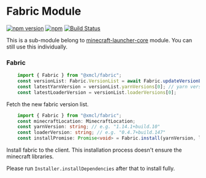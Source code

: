 # Fabric Module

[![npm version](https://img.shields.io/npm/v/@xmcl/fabric.svg)](https://www.npmjs.com/package/fabric)
[![npm](https://img.shields.io/npm/l/@xmcl/minecraft-launcher-core.svg)](https://github.com/voxelum/minecraft-launcher-core-node/blob/master/LICENSE)
[![Build Status](https://github.com/voxelum/minecraft-launcher-core-node/workflows/Release%20Pre-Check/badge.svg)](https://github.com/voxelum/minecraft-launcher-core-node/workflows/Release%20Pre-Check/badge.svg)

This is a sub-module belong to [minecraft-launcher-core](https://www.npmjs.com/package/@xmcl/minecraft-launcher-core) module. You can still use this individually.

### Fabric 

```ts
    import { Fabric } from "@xmcl/fabric";
    const versionList: Fabric.VersionList = await Fabric.updateVersionList();
    const latestYarnVersion = versionList.yarnVersions[0]; // yarn version is combined by mcversion+yarn build number
    const latestLoaderVersion = versionList.loaderVersions[0];
```

Fetch the new fabric version list.

```ts
    import { Fabric } from "@xmcl/fabric";
    const minecraftLocation: MinecraftLocation;
    const yarnVersion: string; // e.g. "1.14.1+build.10"
    const loaderVersion: string; // e.g. "0.4.7+build.147"
    const installPromise: Promise<void> = Fabric.install(yarnVersion, loaderVersion, minecraftLocation)
```

Install fabric to the client. This installation process doesn't ensure the minecraft libraries.

Please run `Installer.installDependencies` after that to install fully.

